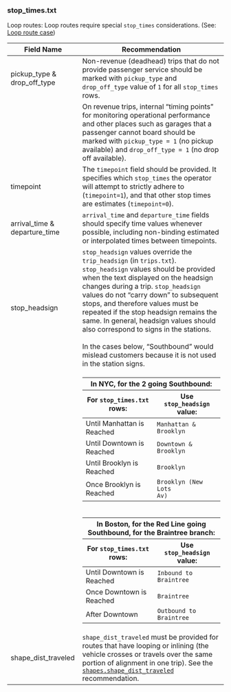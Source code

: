 ### stop_times.txt

Loop routes: Loop routes require special `stop_times` considerations. (See: [Loop route case](/best-practices/#loop-routes))

| Field Name | Recommendation |
| --- | --- |
| pickup_type & drop_off_type | Non-revenue (deadhead) trips that do not provide passenger service should be marked with `pickup_type` and `drop_off_type` value of `1` for all `stop_times` rows.
| | On revenue trips, internal “timing points” for monitoring operational performance and other places such as garages that a passenger cannot board should be marked with `pickup_type = 1` (no pickup available) and `drop_off_type = 1` (no drop off available).  |
| timepoint | The `timepoint` field should be provided. It specifies which `stop_times` the operator will attempt to strictly adhere to (`timepoint=1`), and that other stop times are estimates (`timepoint=0`). |
| arrival_time & departure_time | `arrival_time` and `departure_time` fields should specify time values whenever possible, including non-binding estimated or interpolated times between timepoints.  |
| stop_headsign | `stop_headsign` values override the `trip_headsign` (in `trips.txt`). `stop_headsign` values should be provided when the text displayed on the headsign changes during a trip. `stop_headsign` values do not “carry down” to subsequent stops, and therefore values must be repeated if the stop headsign remains the same. In general, headsign values should also correspond to signs in the stations.<br><br>In the cases below, “Southbound” would mislead customers because it is not used in the station signs.
| | <table class="example"><thead><tr><th colspan="2">In NYC, for the 2 going Southbound:</th></tr><tr><th>For <code>stop_times.txt</code> rows:</th><th>Use <code>stop_headsign</code> value:</th></tr></thead><tbody><tr><td>Until Manhattan is Reached</td><td><code>Manhattan & Brooklyn</code></td></tr><tr><td>Until Downtown is Reached</td><td><code>Downtown & Brooklyn</code></td></tr><tr><td>Until Brooklyn is Reached</td><td><code>Brooklyn</code></td></tr><tr><td>Once Brooklyn is Reached</td><td><code>Brooklyn (New Lots Av)</code></td></tr></tbody></table> |
| | <table class="example"><thead><tr><th colspan="2">In Boston, for the Red Line going Southbound, for the Braintree branch:</th></tr><tr><th>For <code>stop_times.txt</code> rows:</th><th>Use <code>stop_headsign</code> value:</th></tr></thead><tbody><tr><td>Until Downtown is Reached</td><td><code>Inbound to Braintree</code></td></tr><tr><td>Once Downtown is Reached</td><td><code>Braintree</code></td></tr><tr><td>After Downtown</td><td><code>Outbound to Braintree</code></td>  </tr></tbody></table> |
| shape_dist_traveled | `shape_dist_traveled` must be provided for routes that have looping or inlining (the vehicle crosses or travels over the same portion of alignment in one trip). See the [`shapes.shape_dist_traveled`](#shapes_3) recommendation. |
